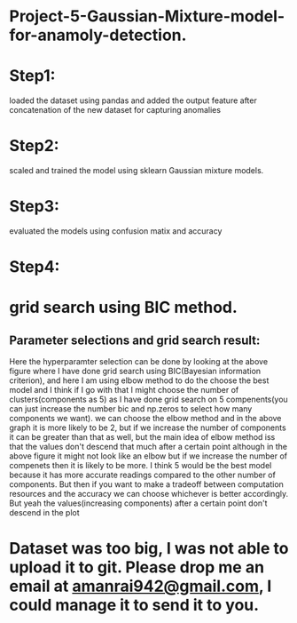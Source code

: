 # Project-5-Gaussian-Mixture-model-for-anamoly-detection.





# Step1: 

loaded the dataset using pandas and added the output 
feature after concatenation of the new dataset for capturing 
anomalies

# Step2: 

scaled and trained the model using sklearn Gaussian 
mixture models.

# Step3: 

evaluated the models using confusion matix and 
accuracy

# Step4: 

# grid search using BIC method.

## Parameter selections and grid search result:

Here the hyperparamter selection can be done by looking at the above figure where I have done 
grid search using BIC(Bayesian information criterion), and here I am using elbow method to do 
the choose the best model and I think if I go with that I might choose the number of 
clusters(components as 5) as I have done grid search on 5 compenents(you can just increase 
the number bic and np.zeros to select how many components we want). we can choose the 
elbow method and in the above graph it is more likely to be 2, but if we increase the number of 
components it can be greater than that as well, but the main idea of elbow method iss that the 
values don't descend that much after a certain point although in the above figure it might not look 
like an elbow but if we increase the number of compenets then it is likely to be more. I think 5 
would be the best model because it has more accurate readings compared to the other number 
of components. But then if you want to make a tradeoff between computation resources and the 
accuracy we can choose whichever is better accordingly. But yeah the values(increasing 
components) after a certain point don't descend in the plot










# Dataset was too big, I was not able to upload it to git. Please drop me an email at amanrai942@gmail.com, I could manage it to send it to you.


